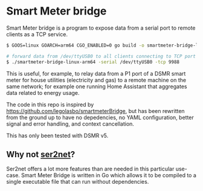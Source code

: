 # Smart Meter bridge

Smart Meter bridge is a program to expose data from a serial port to remote clients as a TCP service.

```sh
$ GOOS=linux GOARCH=arm64 CGO_ENABLED=0 go build -o smartmeter-bridge-linux-arm64 .

# forward data from /dev/ttyUSB0 to all clients connecting to TCP port 9988
$ ./smartmeter-bridge-linux-arm64 -serial /dev/ttyUSB0 -tcp 9988
```

This is useful, for example, to relay data from a P1 port of a DSMR smart meter for house utilities (electricity and gas)
to a remote machine on the same network; for example one running Home Assistant that aggregates data related to energy usage.

The code in this repo is inspired by https://github.com/legolasbo/smartmeterBridge, but has been rewritten from the
ground up to have no depedencies, no YAML configuration, better signal and error handling, and context cancellation.

This has only been tested with DSMR v5.

## Why not [ser2net](https://ser2net.sourceforge.net/)?

Ser2net offers a lot more features than are needed in this particular use-case. Smart Meter Bridge is written in Go 
which allows it to be compiled to a single executable file that can run without dependencies.
